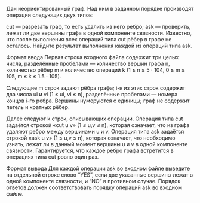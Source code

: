 Дан неориентированный граф. Над ним в заданном порядке производят операции следующих двух типов:

cut — разрезать граф, то есть удалить из него ребро;
ask — проверить, лежат ли две вершины графа в одной компоненте связности.
Известно, что после выполнения всех операций типа cut рёбер в графе не осталось. Найдите результат выполнения каждой из операций типа ask.

Формат ввода
Первая строка входного файла содержит три целых числа, разделённые пробелами — количество вершин графа n, количество рёбер m и количество операций k (1 ≤ n ≤ 5 ⋅ 104, 0 ≤ m ≤ 105, m ≤ k ≤ 1.5 ⋅ 105).

Следующие m строк задают рёбра графа; i-я из этих строк содержит два числа ui и vi (1 ≤ ui, vi ≤ n), разделённые пробелами — номера концов i-го ребра. Вершины нумеруются с единицы; граф не содержит петель и кратных рёбер.

Далее следуют k строк, описывающих операции. Операция типа cut задаётся строкой «cut u v» (1 ≤ u,v ≤ n), которая означает, что из графа удаляют ребро между вершинами u и v. Операция типа ask задаётся строкой «ask u v» (1 ≤ u,v ≤ n), которая означает, что необходимо узнать, лежат ли в данный момент вершины u и v в одной компоненте связности. Гарантируется, что каждое ребро графа встретится в операциях типа cut ровно один раз.

Формат вывода
Для каждой операции ask во входном файле выведите на отдельной строке слово “YES”, если две указанные вершины лежат в одной компоненте связности, и “NO” в противном случае. Порядок ответов должен соответствовать порядку операций ask во входном файле.
